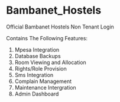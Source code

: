 
# Bambanet_Hostels
Official Bambanet Hostels Non Tenant Login

Contains The Following Features:
1. Mpesa Integration
2. Database Backups
3. Room Viewing and Allocation
4. Rights/Role Provision
5. Sms Integration
6. Complain Management
7. Maintenance Intergration
8. Admin Dashboard